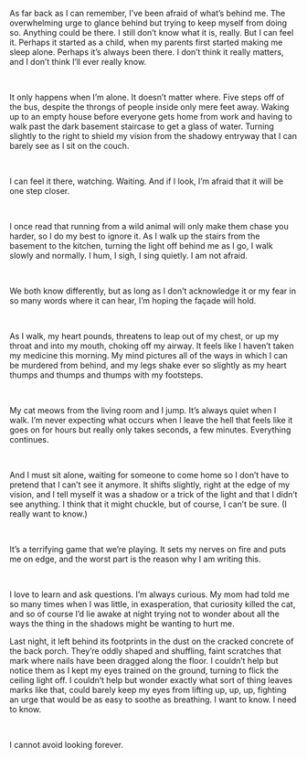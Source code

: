 As far back as I can remember, I’ve been afraid of what’s behind me. The overwhelming urge to glance behind but trying to keep myself from doing so. Anything could be there. I still don’t know what it is, really. But I can feel it. Perhaps it started as a child, when my parents first started making me sleep alone. Perhaps it’s always been there. I don’t think it really matters, and I don’t think I’ll ever really know.

&#x200B;

It only happens when I’m alone. It doesn’t matter where. Five steps off of the bus, despite the throngs of people inside only mere feet away. Waking up to an empty house before everyone gets home from work and having to walk past the dark basement staircase to get a glass of water. Turning slightly to the right to shield my vision from the shadowy entryway that I can barely see as I sit on the couch. 

&#x200B;

I can feel it there, watching. Waiting. And if I look, I’m afraid that it will be one step closer. 

&#x200B;

I once read that running from a wild animal will only make them chase you harder, so I do my best to ignore it. As I walk up the stairs from the basement to the kitchen, turning the light off behind me as I go, I walk slowly and normally. I hum, I sigh, I sing quietly. I am not afraid.

&#x200B;

We both know differently, but as long as I don’t acknowledge it or my fear in so many words where it can hear, I’m hoping the façade will hold. 

&#x200B;

As I walk, my heart pounds, threatens to leap out of my chest, or up my throat and into my mouth, choking off my airway. It feels like I haven’t taken my medicine this morning. My mind pictures all of the ways in which I can be murdered from behind, and my legs shake ever so slightly as my heart thumps and thumps and thumps with my footsteps. 

&#x200B;

My cat meows from the living room and I jump. It’s always quiet when I walk. I’m never expecting what occurs when I leave the hell that feels like it goes on for hours but really only takes seconds, a few minutes. Everything continues. 

&#x200B;

And I must sit alone, waiting for someone to come home so I don’t have to pretend that I can’t see it anymore. It shifts slightly, right at the edge of my vision, and I tell myself it was a shadow or a trick of the light and that I didn’t see anything. I think that it might chuckle, but of course, I can’t be sure. (I really want to know.)

&#x200B;

It’s a terrifying game that we’re playing. It sets my nerves on fire and puts me on edge, and the worst part is the reason why I am writing this.

&#x200B;

I love to learn and ask questions. I’m always curious. My mom had told me so many times when I was little, in exasperation, that curiosity killed the cat, and so of course I’d lie awake at night trying not to wonder about all the ways the thing in the shadows might be wanting to hurt me.

Last night, it left behind its footprints in the dust on the cracked concrete of the back porch. They’re oddly shaped and shuffling, faint scratches that mark where nails have been dragged along the floor. I couldn’t help but notice them as I kept my eyes trained on the ground, turning to flick the ceiling light off. I couldn’t help but wonder exactly what sort of thing leaves marks like that, could barely keep my eyes from lifting up, up, up, fighting an urge that would be as easy to soothe as breathing. I want to know. I need to know. 

&#x200B;

I cannot avoid looking forever.